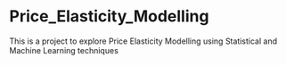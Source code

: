 # Price_Elasticity_Modelling
This is a project to explore Price Elasticity Modelling using Statistical and Machine Learning techniques
